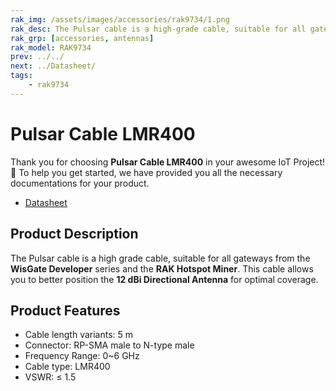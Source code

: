 ```yaml
---
rak_img: /assets/images/accessories/rak9734/1.png
rak_desc: The Pulsar cable is a high-grade cable, suitable for all gateways from the WisGate Developer series and the RAK Hotspot Miner.
rak_grp: [accessories, antennas]
rak_model: RAK9734
prev: ../../
next: ../Datasheet/
tags: 
    - rak9734
---
```


# Pulsar Cable LMR400

Thank you for choosing **Pulsar Cable LMR400** in your awesome IoT Project! 🎉 To help you get started, we have provided you all the necessary documentations for your product.

* [Datasheet](../Datasheet/)

## Product Description

The Pulsar cable is a high grade cable, suitable for all gateways from the **WisGate Developer** series and the **RAK Hotspot Miner**. This cable allows you to better position the **12 dBi Directional Antenna** for optimal coverage.

## Product Features

-   Cable length variants: 5 m
-   Connector: RP-SMA male to N-type male
-   Frequency Range: 0~6 GHz
-   Cable type: LMR400
-   VSWR: ≤ 1.5

